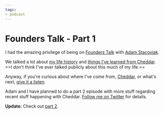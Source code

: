 ```yaml
---
tags:
- podcast
---
```


# Founders Talk - Part 1

I had the amazing privilege of being on [Founders Talk](http://5by5.tv/founderstalk/38) with [Adam Stacoviak](https://twitter.com/adamstac).

We talked a lot about [my life history](http://samsoff.es/posts/four-years) and [things I've learned from Cheddar](http://samsoff.es/posts/cheddar-lessons-so-far). ==I don't think I've ever talked publicly about this much of my life.==

Anyway, if you're curious about where I've come from, [Cheddar](http://cheddarapp.com), or what's next, [give it a listen](http://samsoff.es/posts/cheddar-lessons-so-far).

Adam and I have planned to do a part 2 episode with more stuff regarding recent stuff happening with Cheddar. [Follow me on Twitter](http://twitter.com/soffes) for details.

**Update:** Check out [part 2](http://samsoff.es/posts/founders-talk-part-2).
